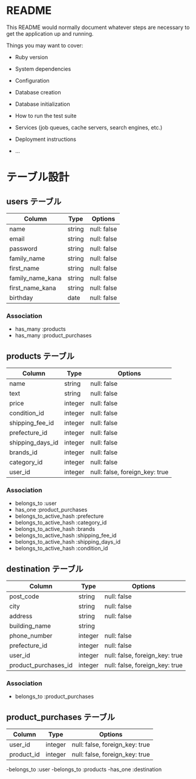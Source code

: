 # README

This README would normally document whatever steps are necessary to get the
application up and running.

Things you may want to cover:

* Ruby version

* System dependencies

* Configuration

* Database creation

* Database initialization

* How to run the test suite

* Services (job queues, cache servers, search engines, etc.)

* Deployment instructions

* ...

# テーブル設計

## users テーブル

| Column               | Type   | Options     |
| -------------------- | ------ | ----------- |
| name                 | string | null: false |
| email                | string | null: false |
| password             | string | null: false |
| family_name          | string | null: false |
| first_name           | string | null: false |
| family_name_kana     | string | null: false |
| first_name_kana      | string | null: false |
| birthday             | date   | null: false |

### Association

- has_many :products
- has_many :product_purchases



## products テーブル

| Column             | Type   | Options     |
| ------------------ | ------ | ----------- |
| name               | string | null: false |
| text               | string | null: false |
| price              | integer | null: false |
| condition_id       | integer | null: false |
| shipping_fee_id    | integer | null: false |
| prefecture_id      | integer | null: false |
| shipping_days_id   | integer | null: false |
| brands_id          | integer | null: false |
| category_id        | integer | null: false |
| user_id            | integer | null: false, foreign_key: true |

### Association


- belongs_to :user
- has_one :product_purchases
- belongs_to_active_hash :prefecture
- belongs_to_active_hash :category_id
- belongs_to_active_hash :brands
- belongs_to_active_hash :shipping_fee_id
- belongs_to_active_hash :shipping_days_id
- belongs_to_active_hash :condition_id

## destination テーブル

| Column                | Type    | Options     |
| --------------------- | ------- | ----------- |
| post_code             | string  | null: false |
| city                  | string  | null: false |
| address               | string  | null: false |
| building_name         | string  |             |
| phone_number          | integer | null: false |
| prefecture_id         | integer | null: false |
| user_id               | integer | null: false, foreign_key: true |
| product_purchases_id  | integer | null: false, foreign_key: true |

### Association

- belongs_to :product_purchases



## product_purchases テーブル

| Column             | Type    | Options     |
| ------------------ | ------- | ----------- |
| user_id            | integer | null: false, foreign_key: true |
| product_id         | integer | null: false, foreign_key: true |

-belongs_to :user
-belongs_to :products
-has_one :destination